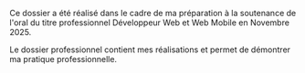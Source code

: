 Ce dossier a été réalisé dans le cadre de ma préparation à la soutenance de l'oral du titre professionnel Développeur Web et Web Mobile en Novembre 2025.

Le dossier professionnel contient mes réalisations et permet de démontrer ma pratique professionnelle.
